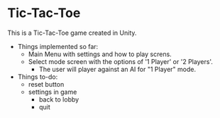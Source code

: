 # Tic-Tac-Toe
This is a Tic-Tac-Toe game created in Unity. 
- Things implemented so far:
  - Main Menu with settings and how to play screns.
  - Select mode screen with the options of '1 Player' or '2 Players'.
    - The user will player against an AI for "1 Player" mode.
- Things to-do:
  - reset button
  - settings in game
    - back to lobby
    - quit 
